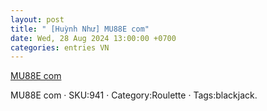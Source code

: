 ```yaml
---
layout: post
title: " [Huỳnh Như] MU88E com"
date: Wed, 28 Aug 2024 13:00:00 +0700
categories: entries VN
---
```

[MU88E com](https://www.ntu.edu.vn/store/MU88E_com/)

MU88E com · SKU:941 · Category:Roulette · Tags:blackjack.

